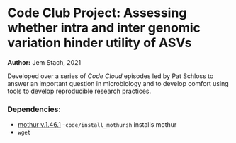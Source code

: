 # Code Club Project: Assessing whether intra and inter genomic variation hinder utility of ASVs

<b>Author:</b> Jem Stach, 2021

Developed over a series of <i>Code Cloud</i> episodes led by Pat Schloss to answer an important question in microbiology and to develop comfort using tools to develop reproducible research practices.

### Dependencies:  
* [mothur v.1.46.1](https://github.com/mothur/mothur/tree/v1.46.1) -`code/install_mothursh` installs mothur
* `wget`

